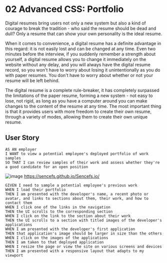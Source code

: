 # 02 Advanced CSS: Portfolio

Digital resumes bring users not only a new system but also a kind of courage to break the tradition - who said the resume should be dead and dull? Only a resume that can show your own personality is the ideal resume.

When it comes to convenience, a digital resume has a definite advantage in this regard: it is not easily lost and can be changed at any time. Even two minutes before the interview, if you suddenly remember a strength about yourself, a digital resume allows you to change it immediately on the website without any delay, and you will always have the digital resume record, so you won't have to worry about losing it unintentionally as you do with paper resumes. You don't have to worry about whether or not your resume will be left behind.

The digital resume is a complete rule-breaker, it has completely surpassed the limitations of the paper resume, forming a new system - not easy to lose, not rigid, as long as you have a computer around you can make changes to the content of the resume at any time. The most important thing is that it provides users with more freedom to create their own resume, through a variety of modes, allowing them to create their own unique resume.

## User Story

```
AS AN employer
I WANT to view a potential employee's deployed portfolio of work samples
SO THAT I can review samples of their work and assess whether they're a good candidate for an open position
```

![image](https://user-images.githubusercontent.com/100245563/173344486-0e5727a4-3852-4b72-bb51-527714769a21.png)
https://sencefs.github.io/Sencefs.io/

```
GIVEN I need to sample a potential employee's previous work
WHEN I load their portfolio
THEN I am presented with the developer's name, a recent photo or avatar, and links to sections about them, their work, and how to contact them
WHEN I click one of the links in the navigation
THEN the UI scrolls to the corresponding section
WHEN I click on the link to the section about their work
THEN the UI scrolls to a section with titled images of the developer's applications
WHEN I am presented with the developer's first application
THEN that application's image should be larger in size than the others
WHEN I click on the images of the applications
THEN I am taken to that deployed application
WHEN I resize the page or view the site on various screens and devices
THEN I am presented with a responsive layout that adapts to my viewport
```
